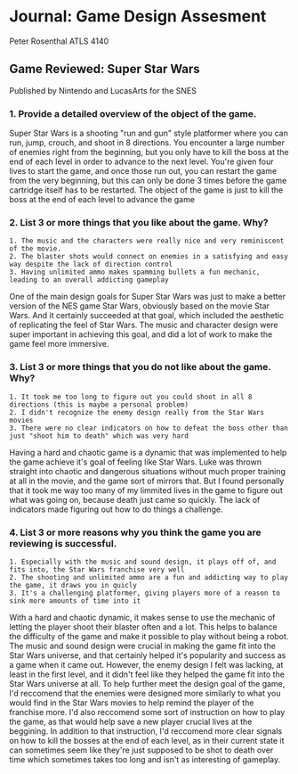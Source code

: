 # Journal: Game Design Assesment
Peter Rosenthal
ATLS 4140
## Game Reviewed: Super Star Wars
Published by Nintendo and LucasArts for the SNES
### 1. Provide a detailed overview of the object of the game.
Super Star Wars is a shooting "run and gun" style platformer where you can run, jump, crouch, and shoot in 8 directions. You encounter a large number of enemies right from the beginning, but you only have to kill the boss at the end of each level in order to advance to the next level. You're given four lives to start the game, and once those run out, you can restart the game from the very beginning, but this can only be done 3 times before the game cartridge itself has to be restarted. The object of the game is just to kill the boss at the end of each level to advance the game
### 2. List 3 or more things that you like about the game. Why?
```
1. The music and the characters were really nice and very reminiscent of the movie.
2. The blaster shots would connect on enemies in a satisfying and easy way despite the lack of direction control
3. Having unlimited ammo makes spamming bullets a fun mechanic, leading to an overall addicting gameplay
```
One of the main design goals for Super Star Wars was just to make a better version of the NES game Star Wars, obviously based on the movie Star Wars. And it certainly succeeded at that goal, which included the aesthetic of replicating the feel of Star Wars. The music and character design were super important in achieving this goal, and did a lot of work to make the game feel more immersive.
### 3. List 3 or more things that you do not like about the game. Why?
```
1. It took me too long to figure out you could shoot in all 8 directions (this is maybe a personal problem)
2. I didn't recognize the enemy design really from the Star Wars movies
3. There were no clear indicators on how to defeat the boss other than just "shoot him to death" which was very hard
```
Having a hard and chaotic game is a dynamic that was implemented to help the game achieve it's goal of feeling like Star Wars. Luke was thrown straight into chaotic and dangerous situations without much proper training at all in the movie, and the game sort of mirrors that. But I found personally that it took me way too many of my limmited lives in the game to figure out what was going on, because death just came so quickly. The lack of indicators made figuring out how to do things a challenge.
### 4. List 3 or more reasons why you think the game you are reviewing is successful.
```
1. Especially with the music and sound design, it plays off of, and fits into, the Star Wars franchise very well
2. The shooting and unlimited ammo are a fun and addicting way to play the game, it draws you in quicly
3. It's a challenging platformer, giving players more of a reason to sink more amounts of time into it
```
With a hard and chaotic dynamic, it makes sense to use the mechanic of letting the player shoot their blaster often and a lot. This helps to balance the difficulty of the game and make it possible to play without being a robot. The music and sound design were crucial in making the game fit into the Star Wars universe, and that certainly helped it's popularity and success as a game when it came out. However, the enemy design I felt was lacking, at least in the first level, and it didn't feel like they helped the game fit into the Star Wars universe at all. To help further meet the design goal of the game, I'd reccomend that the enemies were designed more similarly to what you would find in the Star Wars movies to help remind the player of the franchise more. I'd also reccomend some sort of instruction on how to play the game, as that would help save a new player crucial lives at the beggining. In addition to that instruction, I'd reccomend more clear signals on how to kill the bosses at the end of each level, as in their current state it can sometimes seem like they're just supposed to be shot to death over time which sometimes takes too long and isn't as interesting of gameplay.

